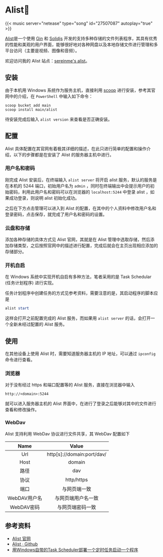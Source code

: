 # Alist💾


<!-- Through Our Darkest Days - Mercenary -->
{{< music server="netease" type="song" id="27507087" autoplay="true" >}}

[Alist](https://alist.nn.ci/)是一个使用 [Gin](https://gin-gonic.com/zh-cn/) 和 [Solidjs](https://www.solidjs.com/) 开发的支持多种存储的文件列表程序，其具有优秀的性能和美观的用户界面，能够很好地对各种网盘以及本地存储文件进行管理和多平台访问（主要是视频、图像和音频）。

欢迎访问我的 Alist 站点：[sereinme's alist](http://59.66.20.12:5244)。

## 安装

由于本机用 Windows 系统作为服务主机，直接利用 [scoop](https://scoop.sh/) 进行安装，参考其官网中的介绍，在 `PowerShell` 中输入如下命令：

```pwsh
scoop bucket add main
scoop install main/alist
```

待安装完成后输入 `alist version` 来查看是否正确安装。


## 配置

Alist 具体配置在其官网有着极其详细的描述，在此只进行简单的配置和操作介绍，以下的步骤都是在安装了 Alist 的服务器主机中进行。

### 用户名和密码

刚完成 Alist 安装后，在终端输入 `alist server` 将开启 alist 服务，默认的服务是在本机的 5244 端口，初始用户名为 `admin` ，同时在终端输出中会提示用户的初始密码，利用此用户名和密码可以在浏览器的 `localhost:5244` 中登录 alist ，如果成功登录，则说明 alist 初始化成功。

之后在下方点击管理可以进入到 Alist 的配置，在其中的个人资料中修改用户名和登录密码，点击保存，就完成了用户名和密码的设置。

### 云盘和存储

添加各种存储的具体方式见 Alist 官网，其就是在 Alist 管理中选取存储，然后添加存储类型，之后按照官网中的描述进行配置，完成后就会在主页出现相应添加的存储部分。

### 开机自启

在 Windows 系统中实现开机自启有多种方法，笔者采用的是 Task Schedular (任务计划程序) 进行实现。

任务计划程序中创建任务的方式见参考资料，需要注意的是，其启动程序的脚本应是

```powershell
alist start
```

这样会打开之前配置完成的 Alist 服务，而如果用 `alist server` 的话，会打开一个全新未经过配置的 Alist 服务。

## 使用

在其他设备上使用 Alist 时，需要知道服务器主机的 IP 地址，可以通过 `ipconfig` 命令进行查看。

### 浏览器

对于没有经过 https 和端口配置等的 Alist 服务，直接在浏览器中输入

```url
http://<domain>:5244
```

就可以进入服务器主机的 Alist 界面中，在进行了登录之后能够对其中的文件进行查看和修改操作。

### WebDav

Alist 支持利用 WebDav 协议进行文件共享，其 WebDav 配置如下
                     
 Name      | Value                      
:---------:|:--------------------------:
 Url       | http[s]://domain:port/dav/ 
 Host      | domain                     
 路径        | dav                        
 协议        | http/https                 
 端口        | 与网页端一致                     
 WebDAV用户名 | 与网页端用户名一致                  
 WebDAV密码	 | 与网页端密码一致                                   



## 参考资料

- [Alist 官网](https://alist.nn.ci/)
- [Alist · Github](https://github.com/alist-org/alist)
- [用Windows自带的Task Scheduler部署一个定时任务启动一个程序](https://cloud.tencent.com/developer/article/1520728)


